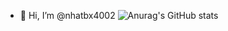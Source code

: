 - 👋 Hi, I’m @nhatbx4002
![Anurag's GitHub stats](https://github-readme-stats.vercel.app/api?username=anuraghazra&theme=dark&show_icons=true)

<!---
nhatbx4002/nhatbx4002 is a ✨ special ✨ repository because its `README.md` (this file) appears on your GitHub profile.
You can click the Preview link to take a look at your changes.
--->
